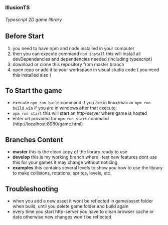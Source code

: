### IllusionTS
###### Typescript 2D game library

## Before Start
1. you need to have npm and node installed in your computer
2. then you can execute command ```npm install``` this will install all devDependencies and dependencies needed (including typescript)
3. download or clone this repository from master branch
4. open repo or add it to your workspace in visual studio code ( you need this installed also )

## To Start the game
- execute ```npm run build``` command if you are in linux/mac or ```npm run build.win``` if you are in windows after that execute:
- ```npm run start``` this will start an http-server where game is hosted
- enter url provided for ```npm run start``` command (http://localhost:8080/game.html)

## Branches Content
- **master** this is the clean copy of the library ready to use
- **develop** this is my working branch where i test new features dont use this for your games it may change without noticing
- **examples** this contains several levels to show you how to use the library to make collisions, rotations, sprites, levels, etc.

## Troubleshooting
- when you add a new asset it wont be reflected in game/asset folder when build, until you delete game folder and build again
- every time you start http-server you have to clean browser cache or data otherwise new changes won't be reflected
